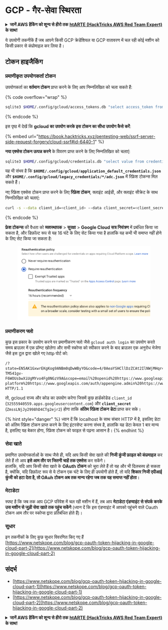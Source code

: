 # GCP - गैर-सेवा स्थिरता

<details>

<summary><strong>जानें AWS हैकिंग को शून्य से हीरो तक</strong> <a href="https://training.hacktricks.xyz/courses/arte"><strong>htARTE (HackTricks AWS Red Team Expert)</strong></a><strong> के साथ!</strong></summary>

HackTricks का समर्थन करने के अन्य तरीके:

* यदि आप अपनी **कंपनी का विज्ञापन HackTricks में देखना चाहते हैं** या **HackTricks को PDF में डाउनलोड करना चाहते हैं** तो [**सब्सक्रिप्शन प्लान्स देखें**](https://github.com/sponsors/carlospolop)!
* [**आधिकारिक PEASS और HackTricks स्वैग**](https://peass.creator-spring.com) प्राप्त करें
* हमारे विशेष [**NFTs**](https://opensea.io/collection/the-peass-family) संग्रह, [**The PEASS Family**](https://opensea.io/collection/the-peass-family) खोजें
* **शामिल हों** 💬 [**डिस्कॉर्ड समूह**](https://discord.gg/hRep4RUj7f) या [**टेलीग्राम समूह**](https://t.me/peass) या हमें **ट्विटर** 🐦 [**@hacktricks\_live**](https://twitter.com/hacktricks\_live)** पर फॉलो** करें।
* **हैकिंग ट्रिक्स साझा करें द्वारा PRs सबमिट करके** [**HackTricks**](https://github.com/carlospolop/hacktricks) और [**HackTricks Cloud**](https://github.com/carlospolop/hacktricks-cloud) github repos में।

</details>

ये उपयोगी तकनीकें हैं जब आपने किसी GCP क्रेडेंशियल या GCP वातावरण में चल रही कोई मशीन को किसी प्रकार से कंप्रोमाइज़ कर लिया है।

## टोकन हाइजैकिंग

### प्रमाणीकृत उपयोगकर्ता टोकन

उपयोगकर्ता का **वर्तमान टोकन** प्राप्त करने के लिए आप निम्नलिखित को चला सकते हैं: 

{% code overflow="wrap" %}
```bash
sqlite3 $HOME/.config/gcloud/access_tokens.db "select access_token from access_tokens where account_id='<email>';"
```
{% endcode %}

इस पृष्ठ में देखें कि **gcloud का उपयोग करके इस टोकन का सीधा उपयोग कैसे करें**:

{% embed url="https://book.hacktricks.xyz/pentesting-web/ssrf-server-side-request-forgery/cloud-ssrf#id-6440-1" %}

**नया एक्सेस टोकन उत्पन्न करने** के विवरण प्राप्त करने के लिए निम्नलिखित को चलाएं:
```bash
sqlite3 $HOME/.config/gcloud/credentials.db "select value from credentials where account_id='<email>';"
```
यह भी संभव है कि **`$HOME/.config/gcloud/application_default_credentials.json`** और **`$HOME/.config/gcloud/legacy_credentials/*/adc.json`** में रिफ्रेश टोकन्स मिल सकते हैं।

नए रिफ्रेश एक्सेस टोकन प्राप्त करने के लिए **रिफ्रेश टोकन**, क्लाइंट आईडी, और क्लाइंट सीक्रेट के साथ निम्नलिखित को चलाएं:
```bash
curl -s --data client_id=<client_id> --data client_secret=<client_secret> --data grant_type=refresh_token --data refresh_token=<refresh_token> --data scope="https://www.googleapis.com/auth/cloud-platform https://www.googleapis.com/auth/accounts.reauth" https://www.googleapis.com/oauth2/v4/token
```
{% endcode %}

**फ्रेश टोकन्स** की वैधता को **व्यवस्थापक** > **सुरक्षा** > **Google Cloud सत्र नियंत्रण** में प्रबंधित किया जा सकता है, और डिफ़ॉल्ट रूप से यह 16 घंटे के लिए सेट किया गया है हालांकि यह कभी भी समाप्त नहीं होने के लिए सेट किया जा सकता है:

<figure><img src="../../../.gitbook/assets/image (2) (1).png" alt=""><figcaption></figcaption></figure>

### प्रमाणीकरण फ्लो

कुछ इस प्रकार के उपयोग करने पर प्रमाणीकरण फ्लो जैसे `gcloud auth login` का उपयोग करते समय ब्राउज़र में एक प्रॉम्प्ट खोलेगा और सभी स्कोप्स को स्वीकार करने के बाद ब्राउज़र एक अनुरोध भेजेगा जैसे इस टूल द्वारा खोले गए http पोर्ट को:
```
/?state=EN5AK1GxwrEKgKog9ANBm0qDwWByYO&code=4/0AeaYSHCllDzZCAt2IlNWjMHqr4XKOuNuhOL-TM541gv-F6WOUsbwXiUgMYvo4Fg0NGzV9A&scope=email%20openid%20https://www.googleapis.com/auth/userinfo.email%20https://www.googleapis.com/auth/cloud-platform%20https://www.googleapis.com/auth/appengine.admin%20https://www.googleapis.com/auth/sqlservice.login%20https://www.googleapis.com/auth/compute%20https://www.googleapis.com/auth/accounts.reauth&authuser=0&prompt=consent HTTP/1.1
```
तो, gcloud राज्य और कोड का उपयोग करेगा जिसमें कुछ हार्डकोडेड `client_id` (`32555940559.apps.googleusercontent.com`) और **`client_secret`** (`ZmssLNjJy2998hD4CTg2ejr2`) होगा ताकि **अंतिम रिफ्रेश टोकन डेटा** प्राप्त कर सके।

{% hint style="danger" %}
ध्यान दें कि localhost के साथ संचार HTTP में है, इसलिए डेटा को अंतिम रिफ्रेश टोकन प्राप्त करने के लिए इंटरसेप्ट करना संभव है, हालांकि यह डेटा केवल 1 बार मान्य है, इसलिए यह बेकार होगा, रिफ्रेश टोकन को फाइल से पढ़ना आसान है।
{% endhint %}

### सेवा खाते

प्रमाणित उपयोगकर्ताओं के साथ जैसे ही, यदि आप किसी सेवा खाते की **निजी कुंजी फ़ाइल को कंप्रमाइज़** कर लेते हैं तो आप **इसे आम तौर पर जितनी चाहें तक एक्सेस** कर सकेंगे।\
हालांकि, यदि आप किसी सेवा खाते के **OAuth टोकन** को चुरा लेते हैं तो यह और भी दिलचस्प हो सकता है, क्योंकि, यदि डिफ़ॉल्ट रूप से ये टोकन एक घंटे के लिए ही उपयोगी होते हैं, तो यदि **शिकार निजी एपीआई कुंजी को हटा देता है, तो OAuh टोकन अब तक मान्य रहेगा जब तक यह समाप्त नहीं होता**।

### मेटाडेटा

स्पष्ट है कि जब तक आप GCP परिवेश में चल रही मशीन में हैं, तब आप **मेटाडेटा एंडप्वाइंट से संपर्क करके उस मशीन से जुड़ी सेवा खाते तक पहुंच सकेंगे** (ध्यान दें कि इस एंडप्वाइंट में आपको पहुंचने वाले Oauth टोकन आम तौर पर स्कोप्स द्वारा प्रतिबंधित होते हैं)।

### सुधार

इन तकनीकों के लिए कुछ सुधार विवरणित किए गए हैं [https://www.netskope.com/blog/gcp-oauth-token-hijacking-in-google-cloud-part-2](https://www.netskope.com/blog/gcp-oauth-token-hijacking-in-google-cloud-part-2)

## संदर्भ

* [https://www.netskope.com/blog/gcp-oauth-token-hijacking-in-google-cloud-part-1](https://www.netskope.com/blog/gcp-oauth-token-hijacking-in-google-cloud-part-1)
* [https://www.netskope.com/blog/gcp-oauth-token-hijacking-in-google-cloud-part-2](https://www.netskope.com/blog/gcp-oauth-token-hijacking-in-google-cloud-part-2)

<details>

<summary><strong>जानें AWS हैकिंग को शून्य से हीरो तक</strong> <a href="https://training.hacktricks.xyz/courses/arte"><strong>htARTE (HackTricks AWS Red Team Expert)</strong></a><strong> के साथ!</strong></summary>

HackTricks का समर्थन करने के अन्य तरीके:

* यदि आप अपनी कंपनी का विज्ञापन देखना चाहते हैं **HackTricks** में या **HackTricks को PDF में डाउनलोड** करना चाहते हैं तो [**सब्सक्रिप्शन प्लान्स**](https://github.com/sponsors/carlospolop) देखें!
* प्राप्त करें [**आधिकारिक PEASS & HackTricks स्वैग**](https://peass.creator-spring.com)
* खोजें [**द पीएस फैमिली**](https://opensea.io/collection/the-peass-family), हमारा विशेष [**NFTs**](https://opensea.io/collection/the-peass-family) संग्रह।
* **शामिल हों** 💬 [**डिस्कॉर्ड समूह**](https://discord.gg/hRep4RUj7f) या [**टेलीग्राम समूह**](https://t.me/peass) या हमें **ट्विटर** 🐦 [**@hacktricks\_live**](https://twitter.com/hacktricks\_live)** पर फॉलो** करें।
* **अपने हैकिंग ट्रिक्स साझा करें** हैकट्रिक्स और हैकट्रिक्स क्लाउड गिटहब रेपो में पीआर जमा करके।

</details>
